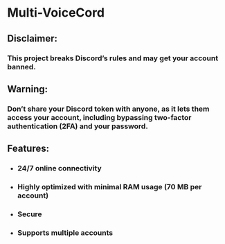 # Multi-VoiceCord

## Disclaimer: 
### This project breaks Discord’s rules and may get your account banned. 

## Warning: 
### Don’t share your Discord token with anyone, as it lets them access your account, including bypassing two-factor authentication (2FA) and your password.

## Features:

- ### 24/7 online connectivity
- ###  Highly optimized with minimal RAM usage (70 MB per account)
- ### Secure
- ### Supports multiple accounts

